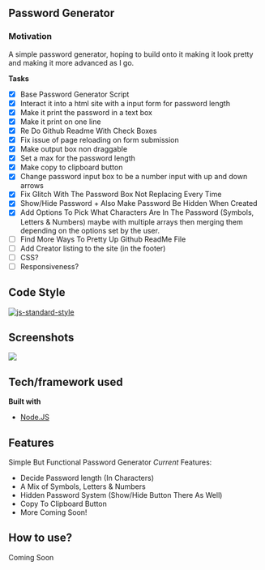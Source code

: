 ## Password Generator 

### Motivation
A simple password generator, hoping to build onto it making it look pretty and making it more advanced as I go.

__**Tasks**__
- [x] Base Password Generator Script
- [x] Interact it into a html site with a input form for password length
- [x] Make it print the password in a text box 
- [x] Make it print on one line
- [x] Re Do Github Readme With Check Boxes
- [x] Fix issue of page reloading on form submission 
- [x] Make output box non draggable
- [x] Set a max for the password length 
- [x] Make copy to clipboard button 
- [x] Change password input box to be a number input with up and down arrows
- [x] Fix Glitch With The Password Box Not Replacing Every Time
- [x] Show/Hide Password + Also Make Password Be Hidden When Created
- [x] Add Options To Pick What Characters Are In The Password (Symbols, Letters & Numbers) maybe with multiple arrays then merging them depending on the options set by the user.
- [ ] Find More Ways To Pretty Up Github ReadMe File
- [ ] Add Creator listing to the site (in the footer)
- [ ] CSS?
- [ ] Responsiveness?
## Code Style 
[![js-standard-style](https://img.shields.io/badge/code%20style-standard-brightgreen.svg?style=flat)](https://github.com/feross/standard)
 
## Screenshots
![](https://i.imgur.com/nIajr4c.gif)

## Tech/framework used

<b>Built with</b>
- [Node.JS](https://nodejs.org)

## Features
Simple But Functional Password Generator *Current* Features:
- Decide Password length (In Characters)
- A Mix of Symbols, Letters & Numbers 
- Hidden Password System (Show/Hide Button There As Well)
- Copy To Clipboard Button
- More Coming Soon!


## How to use?
Coming Soon
